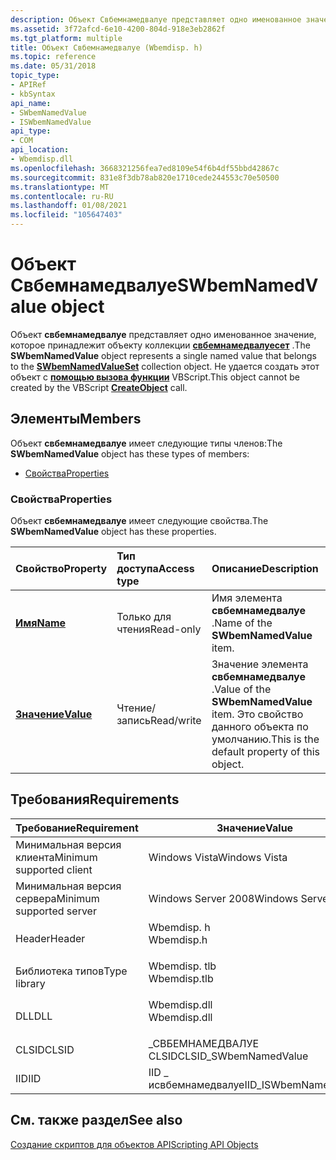 ```yaml
---
description: Объект Свбемнамедвалуе представляет одно именованное значение, которое принадлежит объекту коллекции Свбемнамедвалуесет. Не удается создать этот объект с помощью вызова функции VBScript.
ms.assetid: 3f72afcd-6e10-4200-804d-918e3eb2862f
ms.tgt_platform: multiple
title: Объект Свбемнамедвалуе (Wbemdisp. h)
ms.topic: reference
ms.date: 05/31/2018
topic_type:
- APIRef
- kbSyntax
api_name:
- SWbemNamedValue
- ISWbemNamedValue
api_type:
- COM
api_location:
- Wbemdisp.dll
ms.openlocfilehash: 3668321256fea7ed8109e54f6b4df55bbd42867c
ms.sourcegitcommit: 831e8f3db78ab820e1710cede244553c70e50500
ms.translationtype: MT
ms.contentlocale: ru-RU
ms.lasthandoff: 01/08/2021
ms.locfileid: "105647403"
---
```

# <a name="swbemnamedvalue-object"></a><span data-ttu-id="776ea-104">Объект Свбемнамедвалуе</span><span class="sxs-lookup"><span data-stu-id="776ea-104">SWbemNamedValue object</span></span>

<span data-ttu-id="776ea-105">Объект **свбемнамедвалуе** представляет одно именованное значение, которое принадлежит объекту коллекции [**свбемнамедвалуесет**](swbemnamedvalueset.md) .</span><span class="sxs-lookup"><span data-stu-id="776ea-105">The **SWbemNamedValue** object represents a single named value that belongs to the [**SWbemNamedValueSet**](swbemnamedvalueset.md) collection object.</span></span> <span data-ttu-id="776ea-106">Не удается создать этот объект с [**помощью вызова функции**](creating-an-object-using-vbscript.md) VBScript.</span><span class="sxs-lookup"><span data-stu-id="776ea-106">This object cannot be created by the VBScript [**CreateObject**](creating-an-object-using-vbscript.md) call.</span></span>

## <a name="members"></a><span data-ttu-id="776ea-107">Элементы</span><span class="sxs-lookup"><span data-stu-id="776ea-107">Members</span></span>

<span data-ttu-id="776ea-108">Объект **свбемнамедвалуе** имеет следующие типы членов:</span><span class="sxs-lookup"><span data-stu-id="776ea-108">The **SWbemNamedValue** object has these types of members:</span></span>

-   [<span data-ttu-id="776ea-109">Свойства</span><span class="sxs-lookup"><span data-stu-id="776ea-109">Properties</span></span>](#properties)

### <a name="properties"></a><span data-ttu-id="776ea-110">Свойства</span><span class="sxs-lookup"><span data-stu-id="776ea-110">Properties</span></span>

<span data-ttu-id="776ea-111">Объект **свбемнамедвалуе** имеет следующие свойства.</span><span class="sxs-lookup"><span data-stu-id="776ea-111">The **SWbemNamedValue** object has these properties.</span></span>



| <span data-ttu-id="776ea-112">Свойство</span><span class="sxs-lookup"><span data-stu-id="776ea-112">Property</span></span>                                          | <span data-ttu-id="776ea-113">Тип доступа</span><span class="sxs-lookup"><span data-stu-id="776ea-113">Access type</span></span>           | <span data-ttu-id="776ea-114">Описание</span><span class="sxs-lookup"><span data-stu-id="776ea-114">Description</span></span>                                                                                    |
|:--------------------------------------------------|:----------------------|:-----------------------------------------------------------------------------------------------|
| [<span data-ttu-id="776ea-115">**Имя**</span><span class="sxs-lookup"><span data-stu-id="776ea-115">**Name**</span></span>](swbemnamedvalue-name.md)<br/>   | <span data-ttu-id="776ea-116">Только для чтения</span><span class="sxs-lookup"><span data-stu-id="776ea-116">Read-only</span></span><br/>  | <span data-ttu-id="776ea-117">Имя элемента **свбемнамедвалуе** .</span><span class="sxs-lookup"><span data-stu-id="776ea-117">Name of the **SWbemNamedValue** item.</span></span><br/>                                               |
| [<span data-ttu-id="776ea-118">**Значение**</span><span class="sxs-lookup"><span data-stu-id="776ea-118">**Value**</span></span>](swbemnamedvalue-value.md)<br/> | <span data-ttu-id="776ea-119">Чтение/запись</span><span class="sxs-lookup"><span data-stu-id="776ea-119">Read/write</span></span><br/> | <span data-ttu-id="776ea-120">Значение элемента **свбемнамедвалуе** .</span><span class="sxs-lookup"><span data-stu-id="776ea-120">Value of the **SWbemNamedValue** item.</span></span> <span data-ttu-id="776ea-121">Это свойство данного объекта по умолчанию.</span><span class="sxs-lookup"><span data-stu-id="776ea-121">This is the default property of this object.</span></span><br/> |



 

## <a name="requirements"></a><span data-ttu-id="776ea-122">Требования</span><span class="sxs-lookup"><span data-stu-id="776ea-122">Requirements</span></span>



| <span data-ttu-id="776ea-123">Требование</span><span class="sxs-lookup"><span data-stu-id="776ea-123">Requirement</span></span> | <span data-ttu-id="776ea-124">Значение</span><span class="sxs-lookup"><span data-stu-id="776ea-124">Value</span></span> |
|-------------------------------------|-----------------------------------------------------------------------------------------|
| <span data-ttu-id="776ea-125">Минимальная версия клиента</span><span class="sxs-lookup"><span data-stu-id="776ea-125">Minimum supported client</span></span><br/> | <span data-ttu-id="776ea-126">Windows Vista</span><span class="sxs-lookup"><span data-stu-id="776ea-126">Windows Vista</span></span><br/>                                                                |
| <span data-ttu-id="776ea-127">Минимальная версия сервера</span><span class="sxs-lookup"><span data-stu-id="776ea-127">Minimum supported server</span></span><br/> | <span data-ttu-id="776ea-128">Windows Server 2008</span><span class="sxs-lookup"><span data-stu-id="776ea-128">Windows Server 2008</span></span><br/>                                                          |
| <span data-ttu-id="776ea-129">Header</span><span class="sxs-lookup"><span data-stu-id="776ea-129">Header</span></span><br/>                   | <dl> <span data-ttu-id="776ea-130"><dt>Wbemdisp. h</dt></span><span class="sxs-lookup"><span data-stu-id="776ea-130"><dt>Wbemdisp.h</dt></span></span> </dl>   |
| <span data-ttu-id="776ea-131">Библиотека типов</span><span class="sxs-lookup"><span data-stu-id="776ea-131">Type library</span></span><br/>             | <dl> <span data-ttu-id="776ea-132"><dt>Wbemdisp. tlb</dt></span><span class="sxs-lookup"><span data-stu-id="776ea-132"><dt>Wbemdisp.tlb</dt></span></span> </dl> |
| <span data-ttu-id="776ea-133">DLL</span><span class="sxs-lookup"><span data-stu-id="776ea-133">DLL</span></span><br/>                      | <dl> <span data-ttu-id="776ea-134"><dt>Wbemdisp.dll</dt></span><span class="sxs-lookup"><span data-stu-id="776ea-134"><dt>Wbemdisp.dll</dt></span></span> </dl> |
| <span data-ttu-id="776ea-135">CLSID</span><span class="sxs-lookup"><span data-stu-id="776ea-135">CLSID</span></span><br/>                    | <span data-ttu-id="776ea-136">\_СВБЕМНАМЕДВАЛУЕ CLSID</span><span class="sxs-lookup"><span data-stu-id="776ea-136">CLSID\_SWbemNamedValue</span></span><br/>                                                       |
| <span data-ttu-id="776ea-137">IID</span><span class="sxs-lookup"><span data-stu-id="776ea-137">IID</span></span><br/>                      | <span data-ttu-id="776ea-138">IID \_ исвбемнамедвалуе</span><span class="sxs-lookup"><span data-stu-id="776ea-138">IID\_ISWbemNamedValue</span></span><br/>                                                        |



## <a name="see-also"></a><span data-ttu-id="776ea-139">См. также раздел</span><span class="sxs-lookup"><span data-stu-id="776ea-139">See also</span></span>

<dl> <dt>

[<span data-ttu-id="776ea-140">Создание скриптов для объектов API</span><span class="sxs-lookup"><span data-stu-id="776ea-140">Scripting API Objects</span></span>](scripting-api-objects.md)
</dt> </dl>

 

 




